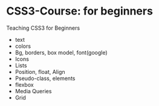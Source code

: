 # CSS3-Course: for beginners
Teaching CSS3 for Beginners
- text
- colors
- Bg, borders, box model, font(google)
- Icons
- Lists
- Position, float, Align
- Pseudo-class, elements
- flexbox
- Media Queries
- Grid
